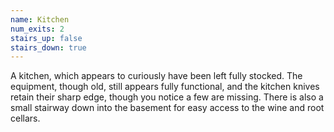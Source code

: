 ```yaml
---
name: Kitchen
num_exits: 2
stairs_up: false
stairs_down: true
---
```


A kitchen, which appears to curiously have been left fully stocked. The equipment, though old, still appears fully functional, and the kitchen knives retain their sharp edge, though you notice a few are missing. There is also a small stairway down into the basement for easy access to the wine and root cellars.
